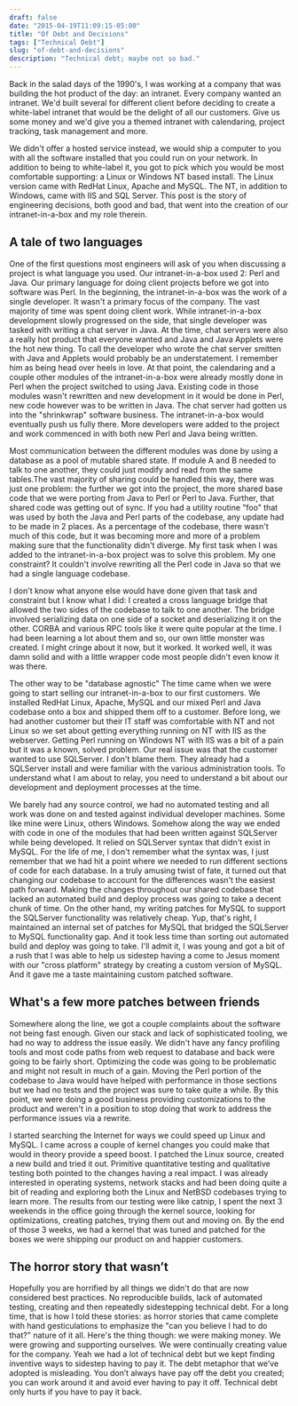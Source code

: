 ```yaml
---
draft: false
date: "2015-04-19T11:09:15-05:00"
title: "Of Debt and Decisions"
tags: ["Technical Debt"]
slug: "of-debt-and-decisions"
description: "Technical debt; maybe not so bad."
---
```


Back in the salad days of the 1990's, I was working at a company that was building the hot product of the day: an intranet. Every company wanted an intranet. We'd built several for different client before deciding to create a white-label intranet that would be the delight of all our customers. Give us some money and we'd give you a themed intranet with calendaring, project tracking, task management and more.

We didn't offer a hosted service instead, we would ship a computer to you with all the software installed that you could run on your network. In addition to being to white-label it, you got to pick which you would be most comfortable supporting: a Linux or Windows NT based install. The Linux version came with RedHat Linux, Apache and MySQL. The NT, in addition to Windows, came with IIS and SQL Server. This post is the story of engineering decisions, both good and bad, that went into the creation of our intranet-in-a-box and my role therein.

## A tale of two languages

One of the first questions most engineers will ask of you when discussing a project is what language you used. Our intranet-in-a-box used 2: Perl and Java. Our primary language for doing client projects before we got into software was Perl. In the beginning, the intranet-in-a-box was the work of a single developer. It wasn't a primary focus of the company. The vast majority of time was spent doing client work. While intranet-in-a-box development slowly progressed on the side, that single developer was tasked with writing a chat server in Java. At the time, chat servers were also a really hot product that everyone wanted and Java and Java Applets were the hot new thing. To call the developer who wrote the chat server smitten with Java and Applets would probably be an understatement. I remember him as being head over heels in love. At that point, the calendaring and a couple other modules of the intranet-in-a-box were already mostly done in Perl when the project switched to using Java. Existing code in those modules wasn't rewritten and new development in it would be done in Perl, new code however was to be written in Java. The chat server had gotten us into the "shrinkwrap" software business. The intranet-in-a-box would eventually push us fully there. More developers were added to the project and work commenced in with both new Perl and Java being written.

Most communication between the different modules was done by using a database as a pool of mutable shared state. If module A and B needed to talk to one another, they could just modify and read from the same tables.The vast majority of sharing could be handled this way, there was just one problem: the further we got into the project, the more shared base code that we were porting from Java to Perl or Perl to Java. Further, that shared code was getting out of sync. If you had a utility routine "foo" that was used by both the Java and Perl parts of the codebase, any update had to be made in 2 places. As a percentage of the codebase, there wasn't much of this code, but it was becoming more and more of a problem making sure that the functionality didn't diverge. My first task when I was added to the intranet-in-a-box project was to solve this problem. My one constraint? It couldn't involve rewriting all the Perl code in Java so that we had a single language codebase.

I don't know what anyone else would have done given that task and constraint but I know what I did: I created a cross language bridge that allowed the two sides of the codebase to talk to one another. The bridge involved serializing data on one side of a socket and deserializing it on the other. CORBA and various RPC tools like it were quite popular at the time. I had been learning a lot about them and so, our own little monster was created. I might cringe about it now, but it worked. It worked well, it was damn solid and with a little wrapper code most people didn't even know it was there.

The other way to be "database agnostic"
The time came when we were going to start selling our intranet-in-a-box to our first customers. We installed RedHat Linux, Apache, MySQL and our mixed Perl and Java codebase onto a box and shipped them off to a customer. Before long, we had another customer but their IT staff was comfortable with NT and not Linux so we set about getting everything running on NT with IIS as the webserver. Getting Perl running on Windows NT with IIS was a bit of a pain but it was a known, solved problem. Our real issue was that the customer wanted to use SQLServer. I don't blame them. They already had a SQLServer install and were familiar with the various administration tools. To understand what I am about to relay, you need to understand a bit about our development and deployment processes at the time.

We barely had any source control, we had no automated testing and all work was done on and tested against individual developer machines. Some like mine were Linux, others Windows. Somehow along the way we ended with code in one of the modules that had been written against SQLServer while being developed. It relied on SQLServer syntax that didn't exist in MySQL. For the life of me, I don't remember what the syntax was, I just remember that we had hit a point where we needed to run different sections of code for each database. In a truly amusing twist of fate, it turned out that changing our codebase to account for the differences wasn't the easiest path forward. Making the changes throughout our shared codebase that lacked an automated build and deploy process was going to take a decent chunk of time. On the other hand, my writing patches for MySQL to support the SQLServer functionality was relatively cheap. Yup, that's right, I maintained an internal set of patches for MySQL that bridged the SQLServer to MySQL functionality gap. And it took less time than sorting out automated build and deploy was going to take. I'll admit it, I was young and got a bit of a rush that I was able to help us sidestep having a come to Jesus moment with our "cross platform" strategy by creating a custom version of MySQL. And it gave me a taste maintaining custom patched software.

## What's a few more patches between friends

Somewhere along the line, we got a couple complaints about the software not being fast enough. Given our stack and lack of sophisticated tooling, we had no way to address the issue easily. We didn't have any fancy profiling tools and most code paths from web request to database and back were going to be fairly short. Optimizing the code was going to be problematic and might not result in much of a gain. Moving the Perl portion of the codebase to Java would have helped with performance in those sections but we had no tests and the project was sure to take quite a while. By this point, we were doing a good business providing customizations to the product and weren't in a position to stop doing that work to address the performance issues via a rewrite.

I started searching the Internet for ways we could speed up Linux and MySQL. I came across a couple of kernel changes you could make that would in theory provide a speed boost. I patched the Linux source, created a new build and tried it out. Primitive quantitative testing and qualitative testing both pointed to the changes having a real impact. I was already interested in operating systems, network stacks and had been doing quite a bit of reading and exploring both the Linux and NetBSD codebases trying to learn more. The results from our testing were like catnip, I spent the next 3 weekends in the office going through the kernel source, looking for optimizations, creating patches, trying them out and moving on. By the end of those 3 weeks, we had a kernel that was tuned and patched for the boxes we were shipping our product on and happier customers.

## The horror story that wasn’t

Hopefully you are horrified by all things we didn't do that are now considered best practices. No reproducible builds, lack of automated testing, creating and then repeatedly sidestepping technical debt. For a long time, that is how I told these stories: as horror stories that came complete with hand gesticulations to emphasize the "can you believe I had to do that?" nature of it all. Here's the thing though: we were making money. We were growing and supporting ourselves. We were continually creating value for the company. Yeah we had a lot of technical debt but we kept finding inventive ways to sidestep having to pay it. The debt metaphor that we’ve adopted is misleading. You don’t always have pay off the debt you created; you can work around it and avoid ever having to pay it off. Technical debt only hurts if you have to pay it back.
